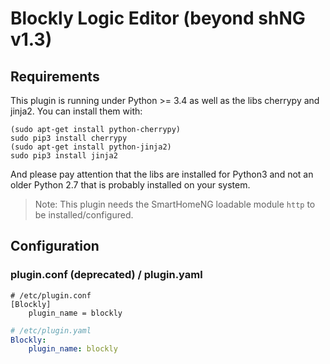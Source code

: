 # Blockly Logic Editor (beyond shNG v1.3)

## Requirements

This plugin is running under Python >= 3.4 as well as the libs cherrypy and jinja2. You can install them with:
```
(sudo apt-get install python-cherrypy)
sudo pip3 install cherrypy
(sudo apt-get install python-jinja2)
sudo pip3 install jinja2
```

And please pay attention that the libs are installed for Python3 and not an older Python 2.7 that is probably installed on your system.

> Note: This plugin needs the SmartHomeNG loadable module `http` to be installed/configured.


## Configuration

### plugin.conf (deprecated) / plugin.yaml

```
# /etc/plugin.conf
[Blockly]
	plugin_name = blockly
```

```yaml
# /etc/plugin.yaml
Blockly:
    plugin_name: blockly
```

